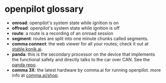 # openpilot glossary

* **onroad**: openpilot's system state while ignition is on
* **offroad**: openpilot's system state while ignition is off
* **route**: a route is a recording of an onroad session
* **segment**: routes are split into one minute chunks called segments.
* **comma connect**: the web viewer for all your routes; check it out at [stable.konik.ai](https://stable.konik.ai).
* **panda**: this is the secondary processor on the device that implements the functional safety and directly talks to the car over CAN. See the [panda repo](https://github.com/commaai/panda).
* **comma 3X**: the latest hardware by comma.ai for running openpilot. more info at [comma.ai/shop](https://comma.ai/shop).
